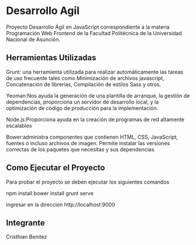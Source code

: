 # Desarrollo Agil

Proyecto Desarrollo Ágil en JavaScript correspondiente a la materia Programación Web Frontend de la Facultad Politécnica de la Universidad Nacional de Asunción.

## Herramientas Utilizadas

Grunt: una herramienta utilizada para realizar automáticamente las tareas de uso frecuente tales como Minimización de archivos javascript, Concatenación de librerías, Compilación de estilos Sass y otros.

Yeoman:Nos ayuda la generación de una plantilla de arranque, la gestión de dependencias, proporciona un servidor de desarrollo local, y la optimización de código de producción para la implementación.

Node.js:Proporciona ayuda en la creación de programas de red altamente escalables

Bower:administra componentes que contienen HTML, CSS, JavaScript, fuentes o incluso archivos de imagen. Permite instalar las versiones correctas de los paquetes que necesitas y sus dependencias.

## Como Ejecutar el Proyecto
Para probar el proyecto se deben ejecutar los siguientes comandos

npm install
bower install
grunt serve

ingresar en la direccion http://localhost:9000

## Integrante

Cristhian Benitez 





